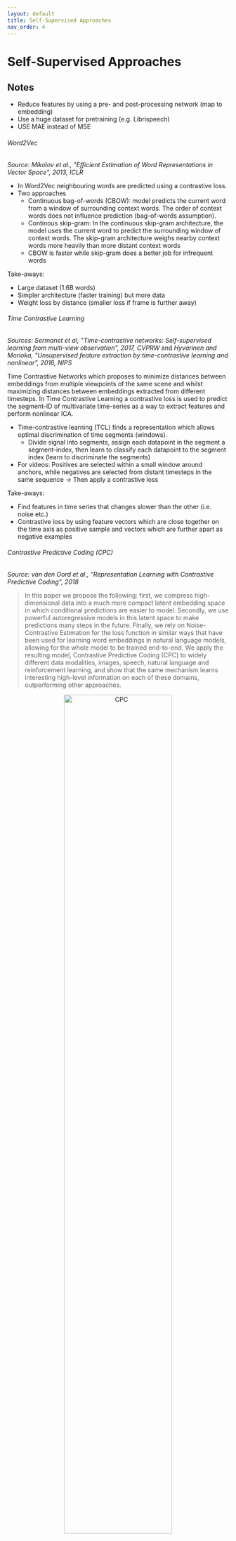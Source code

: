 ```yaml
---
layout: default
title: Self-Supervised Approaches
nav_order: 4
---
```


# Self-Supervised Approaches

## Notes
- Reduce features by using a pre- and post-processing network (map to embedding)
- Use a huge dataset for pretraining (e.g. Librispeech)
- USE MAE instead of MSE


###### Word2Vec

*Source: Mikolov et al., "Efficient Estimation of Word Representations in Vector Space", 2013, ICLR*


- In Word2Vec neighbouring words are predicted using a contrastive loss.
- Two approaches
  - Continuous bag-of-words (CBOW): model predicts the current word from a window of surrounding context words. The order of context words does not influence prediction (bag-of-words assumption).
  - Continous skip-gram: In the continuous skip-gram architecture, the model uses the current word to predict the surrounding window of context words. The skip-gram architecture weighs nearby context words more heavily than more distant context words
  - CBOW is faster while skip-gram does a better job for infrequent words

Take-aways:
- Large dataset (1.6B words)
- Simpler architecture (faster training) but more data
- Weight loss by distance (smaller loss if frame is further away)

###### Time Contrastive Learning
*Sources: Sermanet et al, "Time-contrastive networks: Self-supervised learning from multi-view observation", 2017, CVPRW* and *Hyvarinen and Morioka, "Unsupervised feature extraction by time-contrastive learning and nonlinear", 2016, NIPS*


Time Contrastive Networks which proposes to minimize distances between embeddings from multiple viewpoints of the same scene and whilst maximizing distances between embeddings extracted from different timesteps. In Time Contrastive
Learning a contrastive loss is used to predict the segment-ID of multivariate time-series as a way to extract features and perform nonlinear ICA.


- Time-contrastive learning (TCL) finds a representation which allows optimal discrimination of time segments (windows).
  - Divide signal into segments, assign each datapoint in the segment a segment-index, then learn to classify each datapoint to the segment index (learn to discriminate the segments)
- For videos: Positives are selected within a small window around anchors, while negatives are selected from distant timesteps in the same sequence -> Then apply a contrastive loss

Take-aways:
- Find features in time series that changes slower than the other (i.e. noise etc.)
- Contrastive loss by using feature vectors which are close together on the time axis as positive sample and vectors which are further apart as negative examples


###### Contrastive Predictive Coding (CPC)

*Source: van den Oord et al., "Representation Learning with Contrastive Predictive Coding", 2018*

> In this paper we propose the following: first, we compress high-dimensional data into a much more
compact latent embedding space in which conditional predictions are easier to model. Secondly, we
use powerful autoregressive models in this latent space to make predictions many steps in the future.
Finally, we rely on Noise-Contrastive Estimation for the loss function in similar ways that have
been used for learning word embeddings in natural language models, allowing for the whole model
to be trained end-to-end. We apply the resulting model, Contrastive Predictive Coding (CPC) to
widely different data modalities, images, speech, natural language and reinforcement learning, and
show that the same mechanism learns interesting high-level information on each of these domains,
outperforming other approaches.


<p align="center">
      <img src="assets/self_supervised/cpc.png" alt="CPC" width="70%" />
      <br>
      <i> Overview of Contrastive Predictive Coding, the proposed representation learning approach.
Although this figure shows audio as input, we use the same setup for images, text and reinforcement
learning.
</i>
</p>

- Universal unsupervised learning approach to extract useful representations from high-dimensional data, called Contrastive Predictive Coding
- Encode the underlying shared information between different parts of the (high-dimensional) signal, discard low-level information and noise that is more local
- Learn representations by predicting the future in latent space by using autoregressive models
  - First, an encoder maps the input sequence $$x_t$$ to latent representations $$z_t$$ with a lower temporal resolution, next an autoregressive model summarizes multiple latent representations $$z_{\leq t}$$ in a context latent representation $$c_t$$
  - Do not predict future observations with a generative model $$p(x_{t+k} \rvert c_{t})$$ but model a density ratio which preserves the mutual information between $$x_{t+k}$$ and $$c_t$$: $$\frac{p(x_{t+k} \rvert c_{t})}{p(x_{t+k}}$$ 

> One of the challenges of predicting high-dimensional data is that unimodal losses such as meansquared error and cross-entropy are not very useful, and powerful conditional generative models which
need to reconstruct every detail in the data are usually required. But these models are computationally
intense, and waste capacity at modeling the complex relationships in the data $$x$$, often ignoring the
context $$c$$. This suggests that modeling $$p(x|c)$$ directly may not be optimal for the purpose of extracting shared
information between $$x$$ and $$c$$. When predicting future information we instead encode the target $$x$$
(future) and context $$c$$ (present) into a compact distributed vector representations

- Also tested for speech recognition
  - Use raw signal, network consists of a CNN feature extractor and GRU RNN for the autoregressive part

Take-Away:
- Predicting "original" data is difficult, it is much easier to predict an embedding vector
- Two steps: Map input into latent space and then apply autoregressive model

###### Autoregressive Predictive Coding (APC)

*Source: Chung et al, "An Unsupervised Autoregressive Model for Speech Representation Learning", 2019* and *Chung et al., "Generative Pre-Training for Speech with Autoregressive Predictive Coding", 2020*

- Learn features which preserve information for a wide range of downstream tasks (do not remove noise and speaker variability but retain in the representations as much information about the original signal as possible)
  - Let the downstream task identify which features are helpful and which are not
- Autoregressive Predictive Coding (APC) -> Fed a frame into an RNN to predict one frame in the future
  - Used input: log Mel-Spectrograms
  - L1-Loss
- *Note: They solve a different task: The only predict one frame and then only use hidden embeddings for other downstream tasks.*

Take-away
- Try MAE instead of MSE as loss
- Try RNN network
  - Even though Transformer were found superior
- Only predict one frame ahead but multiple times (shift window)
  - Further away to learn more global structures instead of exploiting local smoothness
- Use large dataset for pretraining


###### Learning Speaker Representations with Mutual Information

*Source: Ravanelli and Bengio, "Learning Speaker Representations with Mutual Information", 2018*


<p align="center">
      <img src="assets/self_supervised/mi.png" alt="MIL architecture" width="70%" />
      <br>
      <i>Architecture of the proposed system for unsupervised learning of speaker representations. The speech chunks c_1 and c_2 are sampled from the same sentence, while c_rand is sampled from a different utterance.</i>
</p>

- Learn representations that capture speaker identities by maximizing the mutual information between the  encoded representations of chunks of speech randomly sampled  from the same sentence
  - Mutial information (MI): This measure is a fundamental quantity for estimating the statistical dependence between random variables.  As opposed to other metrics, such as correlation, MI can capture complex non-linear relationships between random variables
    - MI is difficult to compute directly. The aforementioned works found that it is possible to maximize or minimize the MI within a framework that closely resembles that of GANs
- Encoder relies on the SincNet architecture and transforms raw speech waveform into a compact feature vector
- Discriminator is fed by either positive samples (of the joint distribution of encoded chunks) or negative samples (from the product of the marginals) and is trained to separate them.
  - Is  fed by samples from the joint distribution (i.e. two local encoded vectors randomly drawn from the same speech sentence) and from the product of marginal distributions (i.e, two local encoder vectors coming different utterances). The  discriminator is jointly trained with the encoder to maximize the separability of the two distributions. 
- positive samples are simply derived by randomly sampling speech chunks from the same  sentence. Negative samples, instead, are obtained by randomly sampling from another utterance. The underlying assumptions considered here are the following: (1) two random utterances likely belong to different speakers, (2) each sentence contains a single speaker only.
- Differently to the GAN framework, the encoder and the discriminator are not adversarial here but must cooperate to maximize the discrepancy between the joint and the product of marginal distributions (max-max game instead of min-max game)
- The best results are obtained with end-to-end semi-supervised learning, where an ecosystem  of neural networks composed of an encoder, a discriminator,  and a speaker-id must cooperate to derive good speaker embeddings




###### wav2vec: Unsupervised Pre-Training for Speech Recognition

<p align="center">
      <img src="assets/self_supervised/wav2vec.png" alt="wav2vec architecture" width="70%" />
      <br>
      <i>Illustration of pre-training from audio data X which is encoded with two convolutional
neural networks that are stacked on top of each other. The model is optimized to solve a next time
step prediction task.</i>
</p>

- Convolutional neural network optimized via a noise contrastive binary classification task
  - Input: Raw audio
  - Encoder networks embeds the audio signal in a latent space (i.e. convert raw audio to latent representations), context network combines multiple time-steps of the encoder to obtain contextualized representations (i.e. mix multiple latent representations to contextualized tensor with a given receptive field)
    - Important: use skip connections and (group) normalization
  - Contrastive loss that requires distinguishing a true future audio sample from distractor samples
- Mainly used for speech to text conversion: Therefore a lexicon as well as a seperate language model was used after a beam search decoder
- Uses the same loss function as word2vec
    
> Given an audio signal as input, we optimize our model to predict future samples from a given
signal context. A common problem with these approaches is the requirement to accurately model
the data distribution $$p(x)$$, which is challenging. We avoid this problem by first encoding raw speech
samples x into a feature representation z at a lower temporal frequency and then implicitly model a
density ratio $$p(z_{i+k}|z_{i} ... z_{i−r})/p(z_{i+k})$$ similar to [Representation learning with contrastive predictive coding]

k: number of steps in the future


###### wav2vec with Quantization

*Source: Baevski et al., "vq-wav2vec: Self-Supervised Learning of Discrete Speech Representations". 2019* and *Source: Baevski and Mohamed, "Effectiveness of Self-Supervised Pre-Training for ASR", 2020, ICASSP*

<p align="center">
      <img src="assets/self_supervised/vq-wav2vec.PNG" alt="vq-wav2vec architecture" width="70%" />
      <br>
      <i>(a) The vq-wav2vec encoder maps raw audio (X) to a dense representation (Z) which
is quantized (q) to Zˆ and aggregated into context representations (C); training requires future time
step prediction. (b) Acoustic models are trained by quantizing the raw audio with vq-wav2vec,
then applying BERT to the discretized sequence and feeding the resulting representations into the
acoustic model to output transcriptions.
</i>
</p>


- Combine the two methods wav2veq and BERT to transform audio to text
- vq-wav2vec uses an additional quantization module (a CNN to build discrete representations) after calculating the dense representations and before aggregating them to context representations
  - More accurate with quantization module
- Fine-tune the pre-trained BERT models on transcribed speech using a Connectionist Temporal Classification (CTC) loss instead of feeding the representations into a task-specific model

###### wav2vec 2.0: A Framework for Self-Supervised Learning of Speech Representations

*Source: Baevski et al., "wav2vec 2.0: A Framework for Self-Supervised Learning of Speech Representations", 2020*

<p align="center">
      <img src="assets/self_supervised/wav2vec2.png" alt="wav2vec 2.0 architecture" width="70%" />
      <br>
      <i>Illustration of the framework which jointly learns contextualized speech representations
and an inventory of discretized speech units.
</i>
</p>


- wav2vec 2.0 masks the speech input in the latent space and solves a contrastive task defined over a quantization of the latent representations which are jointly learned.
  - Input raw audio data in encoder (CNN) and then masks spans of the resulting latent speech representations.  The latent representations are fed to a Transformer network to build contextualized representations and the model is trained via a contrastive task where the true latent is to be distinguished
from distractors
  - Main difference to vq-wav2vec: Train End-to-End with one network  
